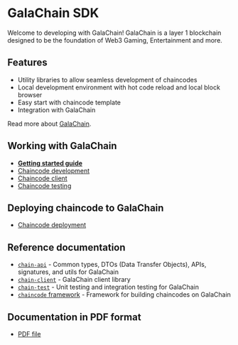 # GalaChain SDK

Welcome to developing with GalaChain!
GalaChain is a layer 1 blockchain designed to be the foundation of Web3 Gaming, Entertainment and more.

## Features

- Utility libraries to allow seamless development of chaincodes
- Local development environment with hot code reload and local block browser
- Easy start with chaincode template
- Integration with GalaChain

Read more about [GalaChain](galachain.md).

## Working with GalaChain

- [**Getting started guide**](getting-started.md)
- [Chaincode development](chaincode-development.md)
- [Chaincode client](chaincode-client.md)
- [Chaincode testing](chaincode-testing.md)

## Deploying chaincode to GalaChain

- [Chaincode deployment](chaincode-deployment.md)

## Reference documentation
- [`chain-api`](chain-api-docs/exports.md) - Common types, DTOs (Data Transfer Objects), APIs, signatures, and utils for GalaChain
- [`chain-client`](chain-client-docs/exports.md) - GalaChain client library
- [`chain-test`](chain-test-docs/exports.md) - Unit testing and integration testing for GalaChain
- [`chaincode` framework](chaincode-docs/exports.md) - Framework for building chaincodes on GalaChain

## Documentation in PDF format

- [PDF file](./pdf/sdk-documentation.pdf)
